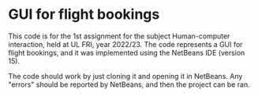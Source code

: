 # GUI for flight bookings

This code is for the 1st assignment for the subject Human-computer interaction, held at UL FRI, year 2022/23. 
The code represents a GUI for flight bookings, and it was implemented using the NetBeans IDE (version 15).

The code should work by just cloning it and opening it in NetBeans. Any "errors" should be reported by 
NetBeans, and then the project can be ran.
